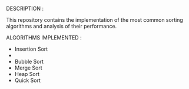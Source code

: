 DESCRIPTION :

This repository contains the implementation of the most common sorting algorithms and analysis of their performance. 

ALGORITHMS IMPLEMENTED :

<ul>
    <li>Insertion Sort<li>
    <li>Bubble Sort</li>
    <li>Merge Sort</li>
    <li>Heap Sort</li>
    <li>Quick Sort</li>
<ul>